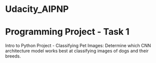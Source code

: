 # Udacity_AIPNP

# Programming Project - Task 1
Intro to Python Project - Classifying Pet Images: Determine which CNN architecture model works best at classifying images of dogs and their breeds.
